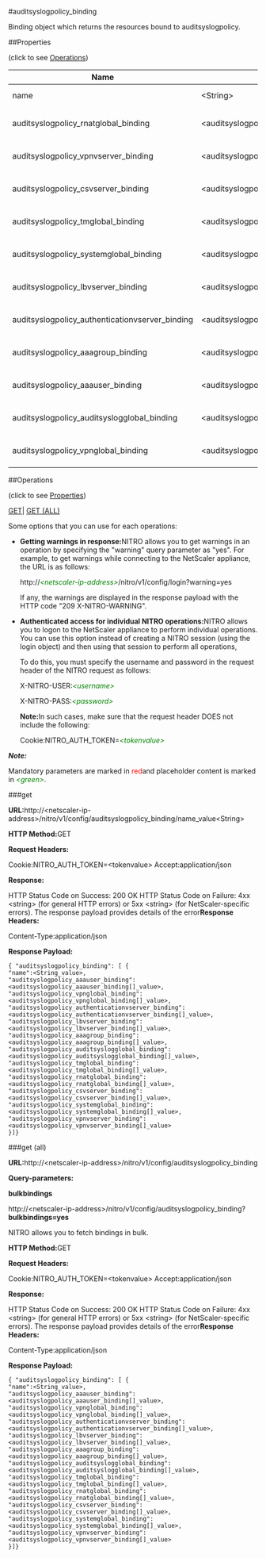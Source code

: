 #auditsyslogpolicy_binding

Binding object which returns the resources bound to auditsyslogpolicy.


##Properties 
<span>(click to see [Operations](#opera))</span>


<table><thead><tr><th>Name</th><th>Data Type</th><th>Permissions</th><th>Description</th></tr></thead><tbody><tr><td>name</td><td>&lt;String></td><td>Read-write</td><td>Name of the policy.<br>Minimum length = 1</td></tr><tr><td>auditsyslogpolicy_rnatglobal_binding</td><td>&lt;auditsyslogpolicy_rnatglobal_binding[]></td><td>Read-only</td><td>rnatglobal that can be bound to auditsyslogpolicy.</td></tr><tr><td>auditsyslogpolicy_vpnvserver_binding</td><td>&lt;auditsyslogpolicy_vpnvserver_binding[]></td><td>Read-only</td><td>vpnvserver that can be bound to auditsyslogpolicy.</td></tr><tr><td>auditsyslogpolicy_csvserver_binding</td><td>&lt;auditsyslogpolicy_csvserver_binding[]></td><td>Read-only</td><td>csvserver that can be bound to auditsyslogpolicy.</td></tr><tr><td>auditsyslogpolicy_tmglobal_binding</td><td>&lt;auditsyslogpolicy_tmglobal_binding[]></td><td>Read-only</td><td>tmglobal that can be bound to auditsyslogpolicy.</td></tr><tr><td>auditsyslogpolicy_systemglobal_binding</td><td>&lt;auditsyslogpolicy_systemglobal_binding[]></td><td>Read-only</td><td>systemglobal that can be bound to auditsyslogpolicy.</td></tr><tr><td>auditsyslogpolicy_lbvserver_binding</td><td>&lt;auditsyslogpolicy_lbvserver_binding[]></td><td>Read-only</td><td>lbvserver that can be bound to auditsyslogpolicy.</td></tr><tr><td>auditsyslogpolicy_authenticationvserver_binding</td><td>&lt;auditsyslogpolicy_authenticationvserver_binding[]></td><td>Read-only</td><td>authenticationvserver that can be bound to auditsyslogpolicy.</td></tr><tr><td>auditsyslogpolicy_aaagroup_binding</td><td>&lt;auditsyslogpolicy_aaagroup_binding[]></td><td>Read-only</td><td>aaagroup that can be bound to auditsyslogpolicy.</td></tr><tr><td>auditsyslogpolicy_aaauser_binding</td><td>&lt;auditsyslogpolicy_aaauser_binding[]></td><td>Read-only</td><td>aaauser that can be bound to auditsyslogpolicy.</td></tr><tr><td>auditsyslogpolicy_auditsyslogglobal_binding</td><td>&lt;auditsyslogpolicy_auditsyslogglobal_binding[]></td><td>Read-only</td><td>auditsyslogglobal that can be bound to auditsyslogpolicy.</td></tr><tr><td>auditsyslogpolicy_vpnglobal_binding</td><td>&lt;auditsyslogpolicy_vpnglobal_binding[]></td><td>Read-only</td><td>vpnglobal that can be bound to auditsyslogpolicy.</td></tr></tbody></table>
##Operations 
<span>(click to see [Properties](#prope))</span>


[GET]()| [GET (ALL)](#ge)


Some options that you can use for each operations:
<ul><li><p><b>Getting warnings in response:</b>NITRO allows you to get warnings in an operation by specifying the "warning" query parameter as "yes". For example, to get warnings while connecting to the NetScaler appliance, the URL is as follows:</p><p>http://<span style="color:green;font-style:italic;">&lt;netscaler-ip-address&gt;</span>/nitro/v1/config/login?warning=yes</p><p>If any, the warnings are displayed in the response payload with the HTTP code "209 X-NITRO-WARNING".</p></li><li><p><b>Authenticated access for individual NITRO operations:</b>NITRO allows you to logon to the NetScaler appliance to perform individual operations. You can use this option instead of creating a NITRO session (using the login object) and then using that session to perform all operations,</p><p>To do this, you must specify the username and password in the request header of the NITRO request as follows:</p><p>X-NITRO-USER:<span style="color:green;font-style:italic;">&lt;username&gt;</span></p><p>X-NITRO-PASS:<span style="color:green;font-style:italic;">&lt;password&gt;</span></p><p><b>Note:</b>In such cases, make sure that the request header DOES not include the following:</p><p>Cookie:NITRO_AUTH_TOKEN=<span style="color:green;font-style:italic;">&lt;tokenvalue&gt;</span></p></li></ul>



***Note:*** 
Mandatory parameters are marked in <span style="color:#FF0000;">red</span>and placeholder content is marked in <span style="color:green;font-style:italic">&lt;green&gt;</span>.

###get



<b>URL:</b>http://&lt;netscaler-ip-address&gt;/nitro/v1/config/auditsyslogpolicy_binding/name_value&lt;String&gt;
<b>HTTP Method:</b>GET
<b>Request Headers:</b>

Cookie:NITRO_AUTH_TOKEN=&lt;tokenvalue&gt;Accept:application/json

<b>Response:</b>
HTTP Status Code on Success: 200 OKHTTP Status Code on Failure: 4xx &lt;string&gt; (for general HTTP errors) or 5xx &lt;string&gt; (for NetScaler-specific errors). The response payload provides details of the error<b>Response Headers:</b>

Content-Type:application/json

<b>Response Payload: </b>```{ "auditsyslogpolicy_binding": [ {"name":<String_value>,"auditsyslogpolicy_aaauser_binding":<auditsyslogpolicy_aaauser_binding[]_value>,"auditsyslogpolicy_vpnglobal_binding":<auditsyslogpolicy_vpnglobal_binding[]_value>,"auditsyslogpolicy_authenticationvserver_binding":<auditsyslogpolicy_authenticationvserver_binding[]_value>,"auditsyslogpolicy_lbvserver_binding":<auditsyslogpolicy_lbvserver_binding[]_value>,"auditsyslogpolicy_aaagroup_binding":<auditsyslogpolicy_aaagroup_binding[]_value>,"auditsyslogpolicy_auditsyslogglobal_binding":<auditsyslogpolicy_auditsyslogglobal_binding[]_value>,"auditsyslogpolicy_tmglobal_binding":<auditsyslogpolicy_tmglobal_binding[]_value>,"auditsyslogpolicy_rnatglobal_binding":<auditsyslogpolicy_rnatglobal_binding[]_value>,"auditsyslogpolicy_csvserver_binding":<auditsyslogpolicy_csvserver_binding[]_value>,"auditsyslogpolicy_systemglobal_binding":<auditsyslogpolicy_systemglobal_binding[]_value>,"auditsyslogpolicy_vpnvserver_binding":<auditsyslogpolicy_vpnvserver_binding[]_value>}]}```



###get (all)



<b>URL:</b>http://&lt;netscaler-ip-address&gt;/nitro/v1/config/auditsyslogpolicy_binding
<b>Query-parameters:</b>
<b>bulkbindings</b>
http://&lt;netscaler-ip-address&gt;/nitro/v1/config/auditsyslogpolicy_binding?<b>bulkbindings=yes</b>
NITRO allows you to fetch bindings in bulk.



<b>HTTP Method:</b>GET
<b>Request Headers:</b>

Cookie:NITRO_AUTH_TOKEN=&lt;tokenvalue&gt;Accept:application/json

<b>Response:</b>
HTTP Status Code on Success: 200 OKHTTP Status Code on Failure: 4xx &lt;string&gt; (for general HTTP errors) or 5xx &lt;string&gt; (for NetScaler-specific errors). The response payload provides details of the error<b>Response Headers:</b>

Content-Type:application/json

<b>Response Payload: </b>```{ "auditsyslogpolicy_binding": [ {"name":<String_value>,"auditsyslogpolicy_aaauser_binding":<auditsyslogpolicy_aaauser_binding[]_value>,"auditsyslogpolicy_vpnglobal_binding":<auditsyslogpolicy_vpnglobal_binding[]_value>,"auditsyslogpolicy_authenticationvserver_binding":<auditsyslogpolicy_authenticationvserver_binding[]_value>,"auditsyslogpolicy_lbvserver_binding":<auditsyslogpolicy_lbvserver_binding[]_value>,"auditsyslogpolicy_aaagroup_binding":<auditsyslogpolicy_aaagroup_binding[]_value>,"auditsyslogpolicy_auditsyslogglobal_binding":<auditsyslogpolicy_auditsyslogglobal_binding[]_value>,"auditsyslogpolicy_tmglobal_binding":<auditsyslogpolicy_tmglobal_binding[]_value>,"auditsyslogpolicy_rnatglobal_binding":<auditsyslogpolicy_rnatglobal_binding[]_value>,"auditsyslogpolicy_csvserver_binding":<auditsyslogpolicy_csvserver_binding[]_value>,"auditsyslogpolicy_systemglobal_binding":<auditsyslogpolicy_systemglobal_binding[]_value>,"auditsyslogpolicy_vpnvserver_binding":<auditsyslogpolicy_vpnvserver_binding[]_value>}]}```



